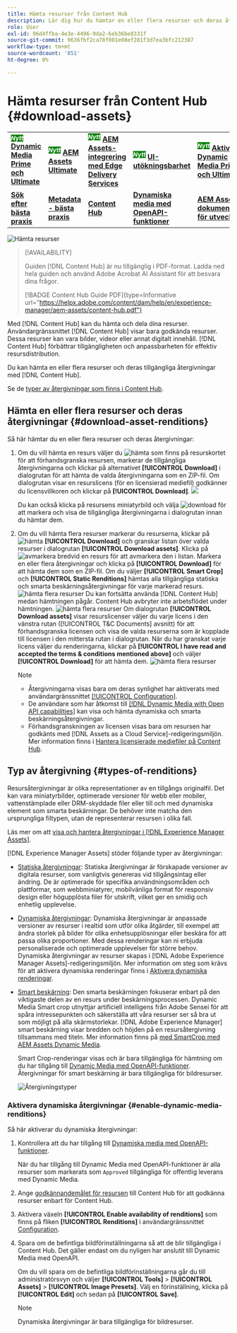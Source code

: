 ```yaml
---
title: Hämta resurser från Content Hub
description: Lär dig hur du hämtar en eller flera resurser och deras återgivningar från Content Hub-portalen.
role: User
exl-id: 96d4ffba-4e3e-4496-9da2-6eb36be8331f
source-git-commit: 9636fbf2ca78f001e08ef281f3d7ea3bfc212387
workflow-type: tm+mt
source-wordcount: '851'
ht-degree: 0%

---
```


# Hämta resurser från Content Hub {#download-assets}

<table>
    <tr>
        <td>
            <sup style= "background-color:#008000; color:#FFFFFF; font-weight:bold"><i>Nytt</i></sup> <a href="/help/assets/dynamic-media/dm-prime-ultimate.md"><b>Dynamic Media Prime och Ultimate</b></a>
        </td>
        <td>
            <sup style= "background-color:#008000; color:#FFFFFF; font-weight:bold"><i>Nytt</i></sup> <a href="/help/assets/assets-ultimate-overview.md"><b>AEM Assets Ultimate</b></a>
        </td>
        <td>
            <sup style= "background-color:#008000; color:#FFFFFF; font-weight:bold"><i>Nytt</i></sup> <a href="/help/assets/integrate-aem-assets-edge-delivery-services.md"><b>AEM Assets-integrering med Edge Delivery Services</b></a>
        </td>
        <td>
            <sup style= "background-color:#008000; color:#FFFFFF; font-weight:bold"><i>Nytt</i></sup> <a href="/help/assets/aem-assets-view-ui-extensibility.md"><b>UI-utökningsbarhet</b></a>
        </td>
          <td>
            <sup style= "background-color:#008000; color:#FFFFFF; font-weight:bold"><i>Nytt</i></sup> <a href="/help/assets/dynamic-media/enable-dynamic-media-prime-and-ultimate.md"><b>Aktivera Dynamic Media Prime och Ultimate</b></a>
        </td>
    </tr>
    <tr>
        <td>
            <a href="/help/assets/search-best-practices.md"><b>Sök efter bästa praxis</b></a>
        </td>
        <td>
            <a href="/help/assets/metadata-best-practices.md"><b>Metadata - bästa praxis</b></a>
        </td>
        <td>
            <a href="/help/assets/product-overview.md"><b>Content Hub</b></a>
        </td>
        <td>
            <a href="/help/assets/dynamic-media-open-apis-overview.md"><b>Dynamiska media med OpenAPI-funktioner</b></a>
        </td>
        <td>
            <a href="https://developer.adobe.com/experience-cloud/experience-manager-apis/"><b>AEM Assets-dokumentation för utvecklare</b></a>
        </td>
    </tr>
</table>

<!-- ![Download assets](assets/download-asset.jpg) -->
![Hämta resurser](assets/download-asset-genstudio.jpeg)

>[!AVAILABILITY]
>
> Guiden [!DNL Content Hub] är nu tillgänglig i PDF-format. Ladda ned hela guiden och använd Adobe Acrobat AI Assistant för att besvara dina frågor.
>
>[!BADGE Content Hub Guide PDF]{type=Informative url="https://helpx.adobe.com/content/dam/help/en/experience-manager/aem-assets/content-hub.pdf"}

Med [!DNL Content Hub] kan du hämta och dela dina resurser. Användargränssnittet [!DNL Content Hub] visar bara godkända resurser. Dessa resurser kan vara bilder, videor eller annat digitalt innehåll. [!DNL Content Hub] förbättrar tillgängligheten och anpassbarheten för effektiv resursdistribution.

Du kan hämta en eller flera resurser och deras tillgängliga återgivningar med [!DNL Content Hub].

Se de [typer av återgivningar som finns i Content Hub](#types-of-renditions).

## Hämta en eller flera resurser och deras återgivningar {#download-asset-renditions}

Så här hämtar du en eller flera resurser och deras återgivningar:

1. Om du vill hämta en resurs väljer du ![hämta](/help/assets/assets/download-icon.svg) som finns på resurskortet för att förhandsgranska resursen, markerar de tillgängliga återgivningarna och klickar på alternativet **[!UICONTROL Download]** i dialogrutan för att hämta de valda återgivningarna som en ZIP-fil. Om dialogrutan visar en resurslicens (för en licensierad mediefil) godkänner du licensvillkoren och klickar på **[!UICONTROL Download]**.
   ![](/help/assets/assets/download-an-asset-CH-from-asset-card.png)

   Du kan också klicka på resursens miniatyrbild och välja ![download](/help/assets/assets/download-icon.svg) för att markera och visa de tillgängliga återgivningarna i dialogrutan innan du hämtar dem.

1. Om du vill hämta flera resurser markerar du resurserna, klickar på ![hämta](/help/assets/assets/download-icon.svg) **[!UICONTROL Download]** och granskar listan över valda resurser i dialogrutan **[!UICONTROL Download assets]**. Klicka på ![avmarkera](/help/assets/assets/Close.svg) bredvid en resurs för att avmarkera den i listan. Markera en eller flera återgivningar och klicka på **[!UICONTROL Download]** för att hämta dem som en ZIP-fil. Om du väljer **[!UICONTROL Smart Crop]** och **[!UICONTROL Static Renditions]** hämtas alla tillgängliga statiska och smarta beskärningsåtergivningar för varje markerad resurs.
   ![hämta flera resurser](/help/assets/assets/download-multiple-assets-CH.png)
Du kan fortsätta använda [!DNL Content Hub] medan hämtningen pågår. Content Hub avbryter inte arbetsflödet under hämtningen.
   ![hämta flera resurser](/help/assets/assets/download-assets-notification-ch.png)
Om dialogrutan **[!UICONTROL Download assets]** visar resurslicenser väljer du varje licens i den vänstra rutan ([!UICONTROL T&C Documents] avsnitt) för att förhandsgranska licensen och visa de valda resurserna som är kopplade till licensen i den mittersta rutan i dialogrutan. När du har granskat varje licens väljer du renderingarna, klickar på **[!UICONTROL I have read and accepted the terms & conditions mentioned above]** och väljer **[!UICONTROL Download]** för att hämta dem.
   ![hämta flera resurser](/help/assets/assets/download-multiple-licensed-assets-CH.png)

   >[!NOTE]
   >
   >* Återgivningarna visas bara om deras synlighet har aktiverats med användargränssnittet [[!UICONTROL Configuration]](/help/assets/configure-content-hub-ui-options.md#renditions-content-hub).
   >* De användare som har åtkomst till [[!DNL Dynamic Media with Open API capabilities]](/help/assets/dynamic-media-open-apis-overview.md) kan visa och hämta dynamiska och smarta beskärningsåtergivningar.
   >* Förhandsgranskningen av licensen visas bara om resursen har godkänts med [!DNL Assets as a Cloud Service]-redigeringsmiljön. Mer information finns i [Hantera licensierade mediefiler på Content Hub](/help/assets/manage-licensed-assets-on-content-hub.md).

<!--

## Download an asset and its renditions {#download-asset-renditions} 

To download an asset and its renditions, execute the following steps: 

1. Click the asset to view its properties.

1. Click ![download](/help/assets/assets/download-icon.svg) to see the list of available asset renditions in the **[!UICONTROL Download]** panel.

   >[!NOTE]
   >
   >* The renditions display only if their visibility is enabled using the [Configuration](/help/assets/configure-content-hub-ui-options.md#renditions-content-hub) User Interface.
   >* You can download all [static, dynamic, and smart crop renditions](#types-of-renditions) while downloading an asset.

1. Select one or more renditions and click **[!UICONTROL Download]** to download the selected renditions as a zip file. 
While downloading a licensed asset, select **[!UICONTROL I have read and accepted the terms & conditions mentioned above]** before clicking **[!UICONTROL Download]**. You can also click **[!UICONTROL terms & conditions]** to view the asset license. The preview of the license displays only if the asset is approved using Assets as a Cloud Service authoring environment. For more information, see [Manage licensed assets on Content Hub](/help/assets/manage-licensed-assets-on-content-hub.md).

   ![Download single asset renditions](/help/assets/assets/download-single-asset-renditions.png)


If you are downloading a licensed asset, select **[!UICONTROL I have read and accepted the terms & conditions mentioned above]** and then click **[!UICONTROL Download]**. You can also click **[!UICONTROL terms & conditions]** to view the asset license. The preview of the license displays only if the asset is approved using Assets as a Cloud Service authoring environment. For more information, see [Manage licensed assets on Content Hub](/help/assets/manage-licensed-assets-on-content-hub.md).

>[!NOTE]
>
> The users with access to [Dynamic Media with Open API capabilities](/help/assets/dynamic-media-open-apis-overview.md) can view and download dynamic and smart crop renditions.

## Download multiple assets and their renditions {#download-multiple-assets-renditions} 

To download multiple assets and their renditions, execute the following steps: 

1. Select the assets and click ![download](/help/assets/assets/download-icon.svg) **[!UICONTROL Download]**. The [!UICONTROL Download assets] screen displays listing all the selected assets. 
1. Click **[!UICONTROL Download]** to select from the various download options to begin download:

    * **Download [!UICONTROL Originals]**: Select this option to download the selected assets in the original form.
    * **Download [!UICONTROL Static Renditions only]**: Select this option to download all available static renditions of assets except the original assets.
    * **Download [!UICONTROL Originals & Static Renditions]**: Select this option to download both original and static renditions of the selected assets. 

      ![Download multiple renditions](/help/assets/assets/download-multiple-renditions.png)

      >[!NOTE]
      >
      >* The renditions display only if their visibility is enabled using the [Configuration](/help/assets/configure-content-hub-ui-options.md#renditions-content-hub) User Interface.
      >* You can only download [static renditions](#types-of-renditions) while downloading multiple assets.

    If any of the selected asset is a licensed asset, click the license of the asset in left pane to see its preview, which enables you to select **[!UICONTROL I have read and accepted the terms & conditions mentioned above]** and then click **[!UICONTROL Download]**. The preview of the license displays only if the asset is approved using Assets as a Cloud Service authoring environment. For more information, see [Manage licensed assets on Content Hub](/help/assets/manage-licensed-assets-on-content-hub.md).

    <!--![download-multiple-license](/help/assets/assets/download-multiple-license.png)-->

<!--1. On the Content Hub homepage, select the asset and click **Download**. The **Download assets** dialog box displays a license or list of licenses associated with the selected assets in the left pane. 
1. Click a license in the left pane to see its PDF in the middle pane and the associated assets with it in the right pane. The license PDF preview is displayed only if the license is approved in your Assets as a Cloud Service environment. [Approve the license PDFs](/help/assets/approve-assets-content-hub.md) of the selected assets to see their previews.
1. Optional: Click ![remove-icon](/help/assets/assets/remove-icon.svg) to remove a license from the dialog box.
1. Select **I have read and accept all the terms and conditions mentioned above.** 
1. Click **Download** to download the selected assets.-->

<!---This dialog box displays the list of licenses associated with the selected assets in the left pane. Select a license to preview its terms and conditions (in pdf format) in the middle pane and the preview of the associated assets to the license in the right. Reviewed licenses are highlighted in light blue.


The dialog box that displays depends on whether the download list includes expired assets or only non-expired assets. <br/>
**Download expired assets dialog box:** This dialog box displays the expired assets' preview along with their expiry date in the left pane. The expired assets' count out of total selected displays in the right pane. Click **Proceed with all assets** to download expired assets with other assets (if present). The Download assets dialog box displays. See the [Download assets dialog box](#Download-asset-dialog-box) to proceed further.
    
    >[!NOTE]
    >
    >[Enable the download option for expired assets](/help/assets/configure-content-hub-ui-options.md#expired-assets-content-hub) to download them. Only expired assets that have enabled downloading are available for download.

   <a id="Download-asset-dialog-box"></a> **Download assets dialog box:** This dialog box displays the list of licenses associated with the selected assets in the left pane. Select a license to preview its terms and conditions (in pdf format) in the middle pane and the associated assets' preview and their count in the right pane. Reviewed licenses are highlighted in light blue.

    >[!NOTE]
    >
    > The **Download Asset dialog box** previews licensing terms and conditions only for approved licenses. [Approve the assets' licenses](/help/assets/approve-assets-content-hub.md) before downloading them to preview their licensing terms in the **Download Asset dialog box**.

1. Click  ![remove-icon](/help/assets/assets/remove-icon.svg) to remove a license from the download dialog box. 

1. Accept the terms and conditions and then click **Download** to download assets associated with the available licenses in the left pane.-->
<!--![download-multiple-license](/help/assets/assets/download-multiple-license.png)-->

<!---
### Download non-licensed Assets {#download-non-licensed-assets}

 To download non-licensed assets, select the assets and click ![download](/help/assets/assets/download-icon.svg) from the top rail.-->

## Typ av återgivning {#types-of-renditions}

Resursåtergivningar är olika representationer av en tillgångs originalfil. Det kan vara miniatyrbilder, optimerade versioner för webb eller mobiler, vattenstämplade eller DRM-skyddade filer eller till och med dynamiska element som smarta beskärningar. De behöver inte matcha den ursprungliga filtypen, utan de representerar resursen i olika fall.

Läs mer om att [visa och hantera återgivningar i [!DNL Experience Manager Assets]](/help/assets/renditions.md).

[!DNL Experience Manager Assets] stöder följande typer av återgivningar:

* [Statiska återgivningar](/help/assets/renditions.md#static-renditions): Statiska återgivningar är förskapade versioner av digitala resurser, som vanligtvis genereras vid tillgångsintag eller ändring. De är optimerade för specifika användningsområden och plattformar, som webbminiatyrer, mobilvänliga format för responsiv design eller högupplösta filer för utskrift, vilket ger en smidig och enhetlig upplevelse.

* [Dynamiska återgivningar](/help/assets/renditions.md#dynamic-renditions): Dynamiska återgivningar är anpassade versioner av resurser i realtid som utför olika åtgärder, till exempel att ändra storlek på bilder för olika enhetsupplösningar eller beskära för att passa olika proportioner. Med dessa renderingar kan ni erbjuda personaliserade och optimerade upplevelser för större behov. Dynamiska återgivningar av resurser skapas i [!DNL Adobe Experience Manager Assets]-redigeringsmiljön. Mer information om steg som krävs för att aktivera dynamiska renderingar finns i [Aktivera dynamiska renderingar](#enable-dynamic-media-renditions).

* [Smart beskärning](/help/assets/dynamic-media/image-profiles.md#creating-image-profiles): Den smarta beskärningen fokuserar enbart på den viktigaste delen av en resurs under beskärningsprocessen. Dynamic Media Smart crop utnyttjar artificiell intelligens från Adobe Sensei för att spåra intressepunkten och säkerställa att våra resurser ser så bra ut som möjligt på alla skärmstorlekar. [!DNL Adobe Experience Manager] smart beskärning visar bredden och höjden på en resursåtergivning tillsammans med titeln. Mer information finns på [med SmartCrop med AEM Assets Dynamic Media](https://experienceleague.adobe.com/en/docs/experience-manager-learn/assets/dynamic-media/images/smart-crop-feature-video-use).

  Smart Crop-renderingar visas och är bara tillgängliga för hämtning om du har tillgång till [Dynamic Media med OpenAPI-funktioner](/help/assets/dynamic-media-open-apis-overview.md). Återgivningar för smart beskärning är bara tillgängliga för bildresurser.

  ![Återgivningstyper](/help/assets/assets/renditions-types.png)

### Aktivera dynamiska återgivningar {#enable-dynamic-media-renditions}

Så här aktiverar du dynamiska återgivningar:

1. Kontrollera att du har tillgång till [Dynamiska media med OpenAPI-funktioner](/help/assets/dynamic-media-open-apis-overview.md).

   När du har tillgång till Dynamic Media med OpenAPI-funktioner är alla resurser som markerats som `Approved` tillgängliga för offentlig leverans med Dynamic Media.

1. Ange [godkännandemålet för resursen](/help/assets/approve-assets-content-hub.md#set-approval-target) till Content Hub för att godkänna resurser enbart för Content Hub.

1. Aktivera växeln **[!UICONTROL Enable availability of renditions]** som finns på fliken **[!UICONTROL Renditions]** i användargränssnittet [Configuration](/help/assets/configure-content-hub-ui-options.md#access-configuration-options-content-hub).

1. Spara om de befintliga bildförinställningarna så att de blir tillgängliga i Content Hub. Det gäller endast om du nyligen har anslutit till Dynamic Media med OpenAPI.

   Om du vill spara om de befintliga bildförinställningarna går du till administratörsvyn och väljer **[!UICONTROL Tools]** > **[!UICONTROL Assets]** > **[!UICONTROL Image Presets]**. Välj en förinställning, klicka på **[!UICONTROL Edit]** och sedan på **[!UICONTROL Save]**.



   >[!NOTE]
   > 
   > Dynamiska återgivningar är bara tillgängliga för bildresurser.



